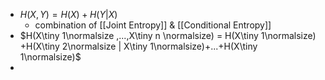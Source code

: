 - $H(X,Y) = H(X) + H(Y|X)$
	- combination of [[Joint Entropy]] & [[Conditional Entropy]]
- $H(X\tiny 1\normalsize ,...,X\tiny n \normalsize) = H(X\tiny 1\normalsize) +H(X\tiny 2\normalsize | X\tiny 1\normalsize)+...+H(X\tiny 1\normalsize)$
- 